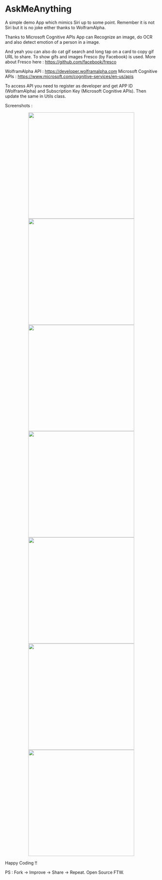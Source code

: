 # AskMeAnything

A simple demo App which mimics Siri up to some point. Remember it is not Siri but it is no joke either thanks to WolframAlpha.

Thanks to Microsoft Cognitive APIs App can Recognize an image, do OCR and also detect emotion of a person in a image.

And yeah you can also do cat gif search and long tap on a card to copy gif URL to share. To show gifs and images Fresco (by Facebook) is used. More about Fresco here : https://github.com/facebook/fresco

WolframAlpha API : https://developer.wolframalpha.com
Microsoft Cognitive APIs : https://www.microsoft.com/cognitive-services/en-us/apis

To access API you need to register as developer and get APP ID (WolframAlpha) and Subscription Key (Microsoft Cognitive APIs). Then update the same in Utils class.

Screenshots :

<p align="center">
  <img src="https://raw.githubusercontent.com/sumitsahoo/AskMeAnything/master/Screenshot_20160731-184236.png" width="350"/>
  <img src="https://raw.githubusercontent.com/sumitsahoo/AskMeAnything/master/Screenshot_20160731-184242.png" width="350"/>
  <img src="https://raw.githubusercontent.com/sumitsahoo/AskMeAnything/master/device-2016-06-14-223345.png" width="350"/>
  <img src="https://raw.githubusercontent.com/sumitsahoo/AskMeAnything/master/device-2016-06-14-224419.png" width="350"/>
  <img src="https://raw.githubusercontent.com/sumitsahoo/AskMeAnything/master/Screenshot_20160731-184758.png" width="350"/>
  <img src="https://raw.githubusercontent.com/sumitsahoo/AskMeAnything/master/Screenshot_20160731-185459.png" width="350"/>
  <img src="https://raw.githubusercontent.com/sumitsahoo/AskMeAnything/master/Screenshot_20160731-184302.png" width="350"/>
</p>

Happy Coding !!

PS : Fork -> Improve -> Share -> Repeat. Open Source FTW.
